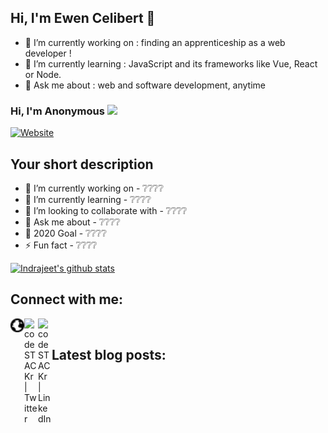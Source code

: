 ## Hi, I'm Ewen Celibert 👋

- 🔭 I’m currently working on : finding an apprenticeship as a web developer !
- 🌱 I’m currently learning : JavaScript and its frameworks like Vue, React or Node.
- 💬 Ask me about : web and software development, anytime


### Hi, I'm Anonymous <img src="https://media.giphy.com/media/hvRJCLFzcasrR4ia7z/giphy.gif" width="25px">
[![Website](https://img.shields.io/badge/Text-Text-green?style=flat-square)](https://google.com)

## Your short description
- 🔭 I’m currently working on - ❔❔❔❔
- 🌱 I’m currently learning - ❔❔❔❔
- 👯 I’m looking to collaborate with - ❔❔❔❔
- 💬 Ask me about - ❔❔❔❔
- 🥅 2020 Goal - ❔❔❔❔
- ⚡ Fun fact - ❔❔❔❔

<!-- ❔❔❔❔ means username in below README.md -->
<!-- Also feel free to update second URL to any URL -->
[![Indrajeet's github stats](https://github-readme-stats.vercel.app/api?username=❔❔❔❔&count_private=true&include_all_commits=true&theme=radical)](https://google.com)

## Connect with me:
[<img align="left" alt="codeSTACKr.com" width="22px" src="https://raw.githubusercontent.com/iconic/open-iconic/master/svg/globe.svg" />][website]
[<img align="left" alt="codeSTACKr | Twitter" width="22px" src="https://cdn.jsdelivr.net/npm/simple-icons@v3/icons/twitter.svg" />][twitter]
[<img align="left" alt="codeSTACKr | LinkedIn" width="22px" src="https://cdn.jsdelivr.net/npm/simple-icons@v3/icons/linkedin.svg" />][linkedin]
<br />

<!-- Optional if you have blogs -->
## Latest blog posts:
<!-- BLOG-POST-LIST:START -->
<!-- BLOG-POST-LIST:END -->

<!-- This section you create this variables that are used above -->
[website]: https://google.com
[twitter]: https://twitter.com/indrajeet_nikam
[linkedin]: https://www.linkedin.com/in/indrajeet-nikam-3737a8101/
